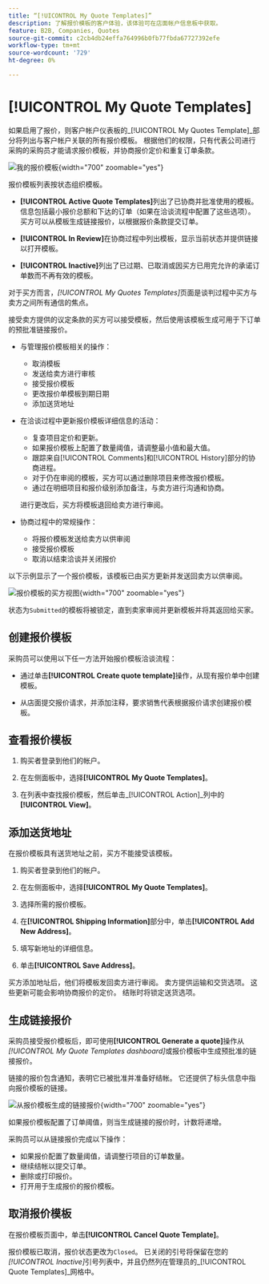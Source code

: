 ```yaml
---
title: “[!UICONTROL My Quote Templates]”
description: 了解报价模板的客户体验，该体验可在店面帐户信息板中获取。
feature: B2B, Companies, Quotes
source-git-commit: c2cb4db24effa764996b0fb77fbda67727392efe
workflow-type: tm+mt
source-wordcount: '729'
ht-degree: 0%

---
```



# [!UICONTROL My Quote Templates]

如果启用了报价，则客户帐户仪表板的&#x200B;_[!UICONTROL My Quotes Template]_部分将列出与客户帐户关联的所有报价模板。 根据他们的权限，只有代表公司进行采购的采购员才能请求报价模板，并协商报价定价和重复订单条款。

![我的报价模板](./assets/account-dashboard-quote-templates-list.png){width="700" zoomable="yes"}

报价模板列表按状态组织模板。

- **[!UICONTROL Active Quote Templates]**&#x200B;列出了已协商并批准使用的模板。 信息包括最小报价总额和下达的订单（如果在洽谈流程中配置了这些选项）。 买方可以从模板生成链接报价，以根据报价条款提交订单。

- **[!UICONTROL In Review]**&#x200B;在协商过程中列出模板，显示当前状态并提供链接以打开模板。

- **[!UICONTROL Inactive]**&#x200B;列出了已过期、已取消或因买方已用完允许的承诺订单数而不再有效的模板。

对于买方而言，*[!UICONTROL My Quotes Templates]*&#x200B;页面是谈判过程中买方与卖方之间所有通信的焦点。

接受卖方提供的议定条款的买方可以接受模板，然后使用该模板生成可用于下订单的预批准链接报价。

- 与管理报价模板相关的操作：

   - 取消模板
   - 发送给卖方进行审核
   - 接受报价模板
   - 更改报价单模板到期日期
   - 添加送货地址

- 在洽谈过程中更新报价模板详细信息的活动：

   - 复查项目定价和更新。
   - 如果报价模板上配置了数量阈值，请调整最小值和最大值。
   - 跟踪来自[!UICONTROL Comments]和[!UICONTROL History]部分的协商进程。
   - 对于仍在审阅的模板，买方可以通过删除项目来修改报价模板。
   - 通过在明细项目和报价级别添加备注，与卖方进行沟通和协商。

  进行更改后，买方将模板退回给卖方进行审阅。

- 协商过程中的常规操作：

   - 将报价模板发送给卖方以供审阅
   - 接受报价模板
   - 取消以结束洽谈并关闭报价

以下示例显示了一个报价模板，该模板已由买方更新并发送回卖方以供审阅。

![报价模板的买方视图](./assets/account-dashboard-my-quote-template-detailed.png){width="700" zoomable="yes"}

状态为`Submitted`的模板将被锁定，直到卖家审阅并更新模板并将其返回给买家。

## 创建报价模板

采购员可以使用以下任一方法开始报价模板洽谈流程：

- 通过单击&#x200B;**[!UICONTROL Create quote template]**&#x200B;操作，从现有报价单中创建模板。

- 从店面提交报价请求，并添加注释，要求销售代表根据报价请求创建报价模板。

## 查看报价模板

1. 购买者登录到他们的帐户。

1. 在左侧面板中，选择&#x200B;**[!UICONTROL My Quote Templates]**。

1. 在列表中查找报价模板，然后单击&#x200B;_[!UICONTROL Action]_列中的&#x200B;**[!UICONTROL View]**。

## 添加送货地址

在报价模板具有送货地址之前，买方不能接受该模板。

1. 购买者登录到他们的帐户。

1. 在左侧面板中，选择&#x200B;**[!UICONTROL My Quote Templates]**。

1. 选择所需的报价模板。

1. 在&#x200B;**[!UICONTROL Shipping Information]**&#x200B;部分中，单击&#x200B;**[!UICONTROL Add New Address]**。

1. 填写新地址的详细信息。

1. 单击&#x200B;**[!UICONTROL Save Address]**。

买方添加地址后，他们将模板发回卖方进行审阅。 卖方提供运输和交货选项。 这些更新可能会影响协商报价的定价。 结账时将锁定送货选项。

## 生成链接报价

采购员接受报价模板后，即可使用&#x200B;**[!UICONTROL Generate a quote]**&#x200B;操作从&#x200B;*[!UICONTROL My Quote Templates dashboard]*&#x200B;或报价模板中生成预批准的链接报价。

链接的报价包含通知，表明它已被批准并准备好结帐。 它还提供了标头信息中指向报价模板的链接。

![从报价模板生成的链接报价](./assets/quote-templates-linked-quote.png){width="700" zoomable="yes"}

如果报价模板配置了订单阈值，则当生成链接的报价时，计数将递增。

采购员可以从链接报价完成以下操作：

- 如果报价配置了数量阈值，请调整行项目的订单数量。
- 继续结帐以提交订单。
- 删除或打印报价。
- 打开用于生成报价的报价模板。

## 取消报价模板

在报价模板页面中，单击&#x200B;**[!UICONTROL Cancel Quote Template]**。

报价模板已取消，报价状态更改为`Closed`。 已关闭的引号将保留在您的&#x200B;*[!UICONTROL Inactive]*&#x200B;引号列表中，并且仍然列在管理员的&#x200B;_[!UICONTROL Quote Templates]_网格中。




